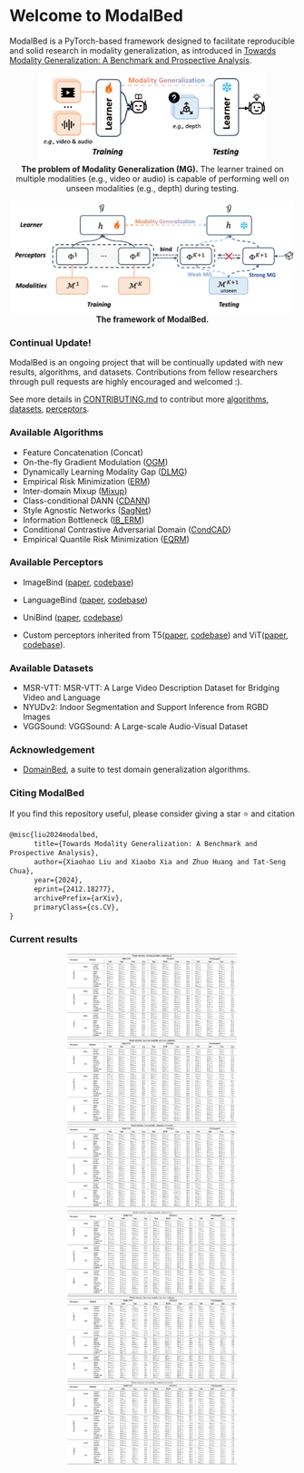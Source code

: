 # Welcome to ModalBed

ModalBed is a PyTorch-based framework designed to facilitate reproducible and solid research in modality generalization, as introduced in [Towards Modality Generalization: A Benchmark and Prospective Analysis](https://arxiv.org/pdf/2412.18277).


<p align="center">
<img style="width:400px" src="img/MG_1.png" />
<br/>
<strong>The problem of Modality Generalization (MG).</strong> The learner trained on multiple modalities (e.g., video or audio) is capable of performing well on unseen modalities (e.g., depth) during testing. 
</p>

<p align="center">
<img style="width:500px" src="img/MG_2.png" />
<br/>
<strong>The framework of ModalBed.</strong>
</p>


### Continual Update!
ModalBed is an ongoing project that will be continually updated with new results, algorithms, and datasets. Contributions from fellow researchers through pull requests are highly encouraged and welcomed :).

See more details in [CONTRIBUTING.md](CONTRIBUTING.md) to contribut more [algorithms](modalbed/algorithms/README.md), [datasets](dataset/README.md), [perceptors](modal_encoder/README.md).


### Available Algorithms

- Feature Concatenation (Concat)
- On-the-fly Gradient Modulation ([OGM](https://openaccess.thecvf.com/content/CVPR2022/papers/Peng_Balanced_Multimodal_Learning_via_On-the-Fly_Gradient_Modulation_CVPR_2022_paper.pdf))
- Dynamically Learning Modality Gap ([DLMG](https://openreview.net/pdf?id=QbsPz0SnyV))
- Empirical Risk Minimization ([ERM](https://www.wiley.com/en-fr/Statistical+Learning+Theory-p-9780471030034))
- Inter-domain Mixup ([Mixup](https://arxiv.org/abs/2001.00677))
- Class-conditional DANN ([CDANN](https://openaccess.thecvf.com/content_ECCV_2018/papers/Ya_Li_Deep_Domain_Generalization_ECCV_2018_paper.pdf))
- Style Agnostic Networks ([SagNet](https://arxiv.org/abs/1910.11645))
- Information Bottleneck ([IB_ERM](https://arxiv.org/abs/2106.06607))
- Conditional Contrastive Adversarial Domain ([CondCAD](https://arxiv.org/abs/2201.00057))
- Empirical Quantile Risk Minimization ([EQRM](https://arxiv.org/abs/2207.09944))

### Available Perceptors

- ImageBind ([paper](https://facebookresearch.github.io/ImageBind/paper), [codebase](https://github.com/facebookresearch/ImageBind))
- LanguageBind ([paper](https://arxiv.org/abs/2310.01852), [codebase](https://github.com/PKU-YuanGroup/LanguageBind?tab=readme-ov-file))
- UniBind ([paper](https://openaccess.thecvf.com/content/CVPR2024/papers/Lyu_UniBind_LLM-Augmented_Unified_and_Balanced_Representation_Space_to_Bind_Them_CVPR_2024_paper.pdf), [codebase](https://github.com/QC-LY/UniBind))

- Custom perceptors inherited from T5([paper](https://arxiv.org/abs/1910.10683), [codebase](https://huggingface.co/google-t5/t5-small)) and ViT([paper](https://arxiv.org/abs/2010.11929), [codebase](https://huggingface.co/google/vit-base-patch16-224)).

### Available Datasets
- MSR-VTT: MSR-VTT: A Large Video Description Dataset for Bridging Video and Language
- NYUDv2: Indoor Segmentation and Support Inference from RGBD Images
- VGGSound: VGGSound: A Large-scale Audio-Visual Dataset

### Acknowledgement
- [DomainBed](https://github.com/facebookresearch/DomainBed), a suite to test domain generalization algorithms.

### Citing ModalBed
If you find this repository useful, please consider giving a star ⭐ and citation
```
@misc{liu2024modalbed,
      title={Towards Modality Generalization: A Benchmark and Prospective Analysis}, 
      author={Xiaohao Liu and Xiaobo Xia and Zhuo Huang and Tat-Seng Chua},
      year={2024},
      eprint={2412.18277},
      archivePrefix={arXiv},
      primaryClass={cs.CV},
}
```


### Current results

<p align="center"> 
<img width=300 height=450 src="img/weak.png" />

<img width=300 height=450 src="img/strong.png" />
</p>

